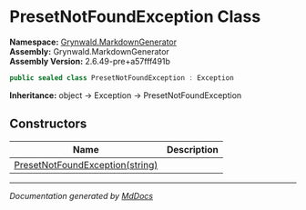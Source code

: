 ﻿<!--  
  <auto-generated>   
    The contents of this file were generated by a tool.  
    Changes to this file may be list if the file is regenerated  
  </auto-generated>   
-->

# PresetNotFoundException Class

**Namespace:** [Grynwald.MarkdownGenerator](../index.md)  
**Assembly:** Grynwald.MarkdownGenerator  
**Assembly Version:** 2.6.49\-pre+a57fff491b

```csharp
public sealed class PresetNotFoundException : Exception
```

**Inheritance:** object → Exception → PresetNotFoundException

## Constructors

| Name                                                     | Description |
| -------------------------------------------------------- | ----------- |
| [PresetNotFoundException(string)](constructors/index.md) |             |

___

*Documentation generated by [MdDocs](https://github.com/ap0llo/mddocs)*
